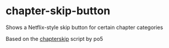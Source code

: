 # chapter-skip-button
Shows a Netflix-style skip button for certain chapter categories

Based on the [chapterskip](https://github.com/po5/chapterskip/tree/master) script by po5
